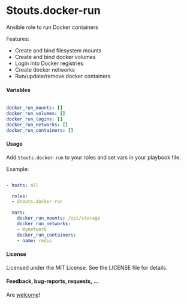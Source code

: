 Stouts.docker-run
=================

Ansible role to run Docker containers

Features:

* Create and bind filesystem mounts
* Create and bind docker volumes
* Login into Docker registries
* Create docker networks
* Run/update/remove docker containers

#### Variables

```yaml

docker_run_mounts: []
docker_run_volumes: []
docker_run_logins: []
docker_run_networks: []
docker_run_containers: []
```

#### Usage

Add `Stouts.docker-run` to your roles and set vars in your playbook file.

Example:

```yaml

- hosts: all

  roles:
  - Stouts.docker-run

  vars:
    docker_run_mounts: /opt/storage
    docker_run_networks:
    - mynetwork
    docker_run_containers:
    - name: redis
```

#### License

Licensed under the MIT License. See the LICENSE file for details.

#### Feedback, bug-reports, requests, ...

Are [welcome](https://github.com/Stouts/Stouts.docker-run/issues)!

